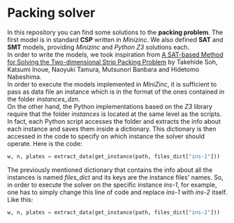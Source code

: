 # Packing solver

In this repository you can find some solutions to the **packing problem**. The first model is in standard **CSP** written in *Minizinc*. We also defined **SAT** and **SMT** models, providing *Minizinc* and *Python Z3* solutions each. <br>
In order to write the models, we took inspiration from [A SAT-based Method for Solving the Two-dimensional Strip Packing Problem](http://ceur-ws.org/Vol-451/paper16soh.pdf) by Takehide Soh, Katsumi Inoue, Naoyuki Tamura, Mutsunori Banbara and Hidetomo Nabeshima.<br>
In order to execute the models implemented in *MiniZinc*, it is sufficient to pass as data file an instance which is in the format of the ones contained in the folder *instances_dzn*. <br>
On the other hand, the Python implementations based on the *Z3* library require that the folder *instances* is located at the same level as the scripts. In fact, each Python script accesses the folder and extracts the info about each instance and saves them inside a dictionary. This dictionary is then accessed in the code to specify on which instance the solver should operate. Here is the code: 
```python
w, n, plates = extract_data(get_instance(path, files_dict["ins-1"]))
```
The previously mentioned dictionary that contains the info about all the instances is named *files_dict* and its keys are the instance files' names. So, in order to execute the solver on the specific instance *ins-1*, for example, one has to simply change this line of code and replace *ins-1* with *ins-2* itself. Like this:
```python
w, n, plates = extract_data(get_instance(path, files_dict["ins-2"]))
```
